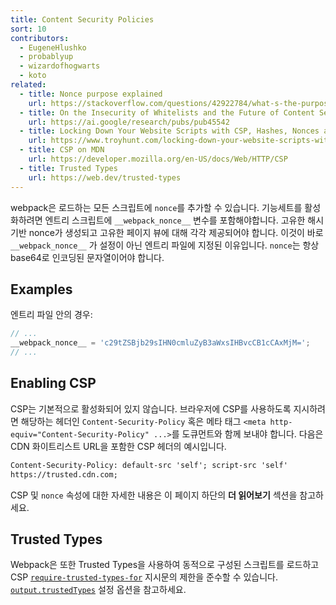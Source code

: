 ```yaml
---
title: Content Security Policies
sort: 10
contributors:
  - EugeneHlushko
  - probablyup
  - wizardofhogwarts
  - koto
related:
  - title: Nonce purpose explained
    url: https://stackoverflow.com/questions/42922784/what-s-the-purpose-of-the-html-nonce-attribute-for-script-and-style-elements
  - title: On the Insecurity of Whitelists and the Future of Content Security Policy
    url: https://ai.google/research/pubs/pub45542
  - title: Locking Down Your Website Scripts with CSP, Hashes, Nonces and Report URI
    url: https://www.troyhunt.com/locking-down-your-website-scripts-with-csp-hashes-nonces-and-report-uri/
  - title: CSP on MDN
    url: https://developer.mozilla.org/en-US/docs/Web/HTTP/CSP
  - title: Trusted Types
    url: https://web.dev/trusted-types
---
```


webpack은 로드하는 모든 스크립트에 `nonce`를 추가할 수 있습니다. 기능세트를 활성화하려면 엔트리 스크립트에 `__webpack_nonce__` 변수를 포함해야합니다. 고유한 해시 기반 nonce가 생성되고 고유한 페이지 뷰에 대해 각각 제공되어야 합니다. 이것이 바로 `__webpack_nonce__` 가 설정이 아닌 엔트리 파일에 지정된 이유입니다. `nonce`는 항상 base64로 인코딩된 문자열이어야 합니다.

## Examples

엔트리 파일 안의 경우:

```js
// ...
__webpack_nonce__ = 'c29tZSBjb29sIHN0cmluZyB3aWxsIHBvcCB1cCAxMjM=';
// ...
```

## Enabling CSP

CSP는 기본적으로 활성화되어 있지 않습니다. 브라우저에 CSP를 사용하도록 지시하려면 해당하는 헤더인 `Content-Security-Policy` 혹은 메타 태그 `<meta http-equiv="Content-Security-Policy" ...>`를 도큐먼트와 함께 보내야 합니다. 다음은 CDN 화이트리스트 URL을 포함한 CSP 헤더의 예시입니다.

```html
Content-Security-Policy: default-src 'self'; script-src 'self'
https://trusted.cdn.com;
```

CSP 및 `nonce` 속성에 대한 자세한 내용은 이 페이지 하단의 **더 읽어보기** 섹션을 참고하세요.

## Trusted Types

Webpack은 또한 Trusted Types을 사용하여 동적으로 구성된 스크립트를 로드하고 CSP [`require-trusted-types-for`](https://developer.mozilla.org/en-US/docs/Web/HTTP/Headers/Content-Security-Policy/require-trusted-types-for) 지시문의 제한을 준수할 수 있습니다. [`output.trustedTypes`](/configuration/output/#outputtrustedtypes) 설정 옵션을 참고하세요.
